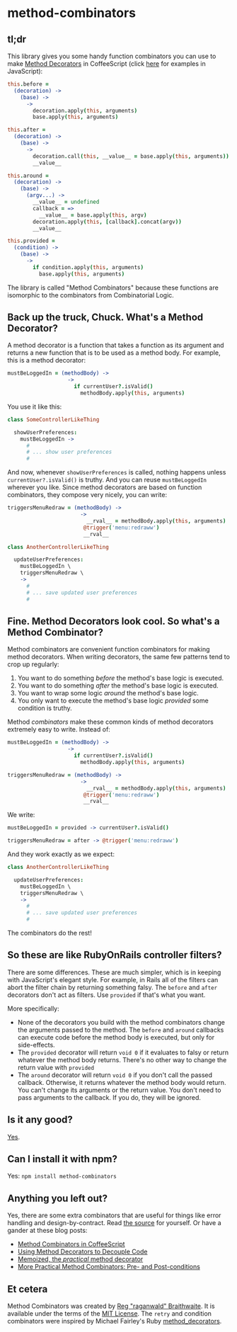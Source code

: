 method-combinators
==================

tl;dr
---

This library gives you some handy function combinators you can use to make [Method Decorators] in CoffeeScript (click [here](/raganwald/method-combinators/blob/master/README-JS.md) for examples in JavaScript):

[Method Decorators]: https://github.com/raganwald/homoiconic/blob/master/2012/08/method-decorators-and-combinators-in-coffeescript.md#method-combinators-in-coffeescript "Method Decorators in CoffeeScript"

```coffeescript
this.before =
  (decoration) ->
    (base) ->
      ->
        decoration.apply(this, arguments)
        base.apply(this, arguments)

this.after =
  (decoration) ->
    (base) ->
      ->
        decoration.call(this, __value__ = base.apply(this, arguments))
        __value__

this.around =
  (decoration) ->
    (base) ->
      (argv...) ->
        __value__ = undefined
        callback = =>
          __value__ = base.apply(this, argv)
        decoration.apply(this, [callback].concat(argv))
        __value__

this.provided =
  (condition) ->
    (base) ->
      ->
        if condition.apply(this, arguments)
          base.apply(this, arguments)
```

The library is called "Method Combinators" because these functions are isomorphic to the combinators from Combinatorial Logic.

Back up the truck, Chuck. What's a Method Decorator?
---

A method decorator is a function that takes a function as its argument and returns a new function that is to be used as a method body. For example, this is a method decorator:

```coffeescript
mustBeLoggedIn = (methodBody) ->
                   ->
                     if currentUser?.isValid()
                       methodBody.apply(this, arguments)
```

You use it like this:

```coffeescript
class SomeControllerLikeThing

  showUserPreferences:
    mustBeLoggedIn ->
      #
      # ... show user preferences
      #
```

And now, whenever `showUserPreferences` is called, nothing happens unless `currentUser?.isValid()` is truthy. And you can reuse `mustBeLoggedIn` wherever you like. Since method decorators are based on function combinators, they compose very nicely, you can write:

```coffeescript
triggersMenuRedraw = (methodBody) ->
                       ->
                         __rval__ = methodBody.apply(this, arguments)
                        @trigger('menu:redraww')
                        __rval__

class AnotherControllerLikeThing

  updateUserPreferences:
    mustBeLoggedIn \
    triggersMenuRedraw \
    ->
      #
      # ... save updated user preferences
      #
```

Fine. Method Decorators look cool. So what's a Method Combinator?
---

Method combinators are convenient function combinators for making method decorators. When writing decorators, the same few patterns tend to crop up regularly:

1. You want to do something *before* the method's base logic is executed.
2. You want to do something *after* the method's base logic is executed.
3. You want to wrap some logic *around* the method's base logic.
4. You only want to execute the method's base logic *provided* some condition is truthy.

Method *combinators* make these common kinds of method decorators extremely easy to write. Instead of:

```coffeescript
mustBeLoggedIn = (methodBody) ->
                   ->
                     if currentUser?.isValid()
                       methodBody.apply(this, arguments)

triggersMenuRedraw = (methodBody) ->
                       ->
                         __rval__ = methodBody.apply(this, arguments)
                        @trigger('menu:redraww')
                        __rval__
```

We write:

```coffeescript
mustBeLoggedIn = provided -> currentUser?.isValid()

triggersMenuRedraw = after -> @trigger('menu:redraww')
```

And they work exactly as we expect:

```coffeescript
class AnotherControllerLikeThing

  updateUserPreferences:
    mustBeLoggedIn \
    triggersMenuRedraw \
    ->
      #
      # ... save updated user preferences
      #
```

The combinators do the rest!

So these are like RubyOnRails controller filters?
---

There are some differences. These are much simpler, which is in keeping with JavaScript's elegant style. For example, in Rails all of the filters can abort the filter chain by returning something falsy. The `before` and `after` decorators don't act as filters. Use `provided` if that's what you want.

More specifically:

* None of the decorators you build with the method combinators change the arguments passed to the method. The `before` and `around` callbacks can execute code before the method body is executed, but only for side-effects.
* The `provided` decorator will return `void 0` if it evaluates to falsy or return whatever the method body returns. There's no other way to change the return value with `provided`
* The `around` decorator will return `void 0` if you don't call the passed callback. Otherwise, it returns whatever the method body would return. You can't change its arguments or the return value. You don't need to pass arguments to the callback. If you do, they will be ignored.

Is it any good?
---

[Yes][y].

[y]: http://news.ycombinator.com/item?id=3067434
Can I install it with npm?
---

Yes: `npm install method-combinators`

Anything you left out?
---

Yes, there are some extra combinators that are useful for things like error handling and design-by-contract. Read [the source][c] for yourself. Or have a gander at these blog posts:

* [Method Combinators in CoffeeScript ](https://github.com/raganwald/homoiconic/blob/master/2012/08/method-decorators-and-combinators-in-coffeescript.md#method-combinators-in-coffeescript)
* [Using Method Decorators to Decouple Code](https://github.com/raganwald/homoiconic/blob/master/2012/08/decoupling_with_method_decorators.md#using-method-decorators-to-decouple-code)
* [Memoized, the *practical* method decorator](https://github.com/raganwald/homoiconic/blob/master/2012/09/memoize-the-practical-method-decorator.md#memoized-the-practical-method-decorator)
* [More Practical Method Combinators: Pre- and Post-conditions](https://github.com/raganwald/homoiconic/blob/master/2012/09/precondition-and-postcondition.md#more-practical-method-combinators-pre--and-post-conditions)

Et cetera
---

Method Combinators was created by [Reg "raganwald" Braithwaite][raganwald]. It is available under the terms of the [MIT License][lic]. The `retry` and condition combinators were inspired by Michael Fairley's Ruby [method_decorators](https://github.com/michaelfairley/method_decorators).

[raganwald]: http://braythwayt.com
[lic]: https://github.com/raganwald/method-combinators/blob/master/license.md

[js]: https://github.com/raganwald/method-combinators/blob/master/lib/method-combinators.js
[c]: https://github.com/raganwald/method-combinators/blob/master/lib/method-combinators.coffee
